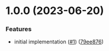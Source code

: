 # 1.0.0 (2023-06-20)


### Features

* initial implementation ([#1](https://github.com/kyletsang/babel-plugin-transform-next-use-client/issues/1)) ([79ee876](https://github.com/kyletsang/babel-plugin-transform-next-use-client/commit/79ee87648ee6ee521aed3854f7a8ab67abd535d4))
